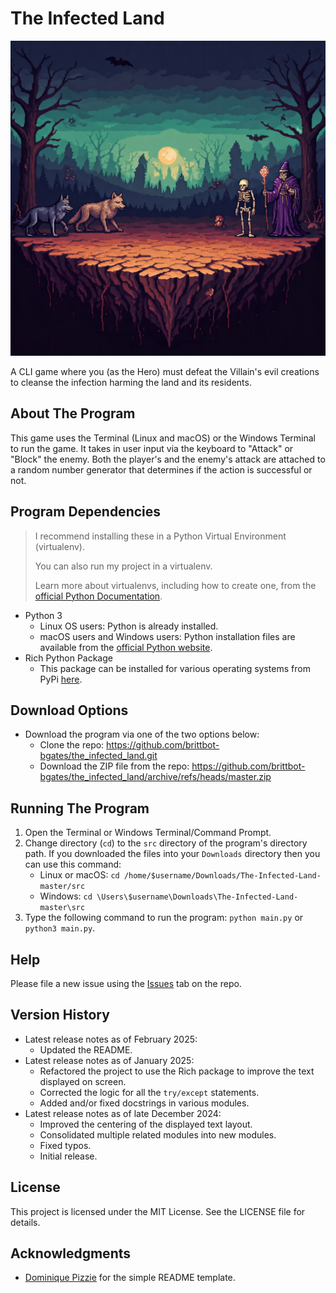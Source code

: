 # The Infected Land

![A piece of barren land infected by evil creatures like wolves, bats, ghouls, mummies, wizards, and skeletons.](the_infected_land_gemini_generated.jpeg)

A CLI game where you (as the Hero) must defeat the Villain's evil creations to cleanse the infection harming the land
and its residents.

## About The Program

This game uses the Terminal (Linux and macOS) or the Windows Terminal to run the game. It takes in user input via the
keyboard to "Attack" or "Block" the enemy. Both the player's and the enemy's attack are attached to a random number
generator that determines if the action is successful or not.

## Program Dependencies

> I recommend installing these in a Python Virtual Environment (virtualenv).
>
> You can also run my project in a virtualenv.
>
> Learn more about virtualenvs, including how to create one, from
> the [official Python Documentation](https://docs.python.org/3/library/venv.html).

* Python 3
    * Linux OS users: Python is already installed.
    * macOS users and Windows users: Python installation files are available from
      the [official Python website](https://www.python.org/downloads/release/python-3130/).
* Rich Python Package
    * This package can be installed for various operating systems from PyPi [here](https://pypi.org/project/rich/).

## Download Options

* Download the program via one of the two options below:
    * Clone the repo: https://github.com/brittbot-bgates/the_infected_land.git
    * Download the ZIP file from the
      repo: https://github.com/brittbot-bgates/the_infected_land/archive/refs/heads/master.zip

## Running The Program

1. Open the Terminal or Windows Terminal/Command Prompt.
2. Change directory (`cd`) to the `src` directory of the program's directory path. If you downloaded the files into
   your `Downloads` directory then you can use this command:
    - Linux or macOS: `cd /home/$username/Downloads/The-Infected-Land-master/src`
    - Windows: `cd \Users\$username\Downloads\The-Infected-Land-master\src`
3. Type the following command to run the program: `python main.py` or `python3 main.py`.

## Help

Please file a new issue using the [Issues](https://github.com/BrittanyGates/The-Infected-Land/issues) tab on the repo.

## Version History

* Latest release notes as of February 2025:
    * Updated the README.
* Latest release notes as of January 2025:
  * Refactored the project to use the Rich package to improve the text displayed on screen.
  * Corrected the logic for all the `try/except` statements.
  * Added and/or fixed docstrings in various modules.
* Latest release notes as of late December 2024:
    * Improved the centering of the displayed text layout.
    * Consolidated multiple related modules into new modules.
    * Fixed typos.
    * Initial release.

## License

This project is licensed under the MIT License. See the LICENSE file for details.

## Acknowledgments

* [Dominique Pizzie](https://gist.github.com/DomPizzie) for the simple README template.